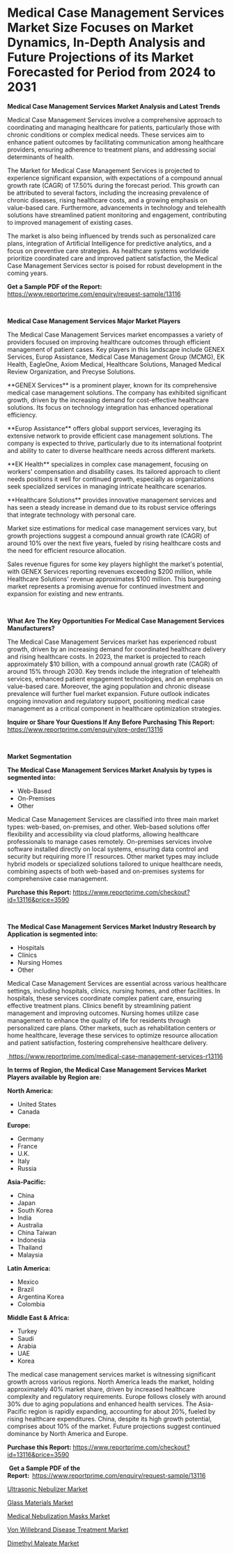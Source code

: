 <p><h1>Medical Case Management Services Market Size Focuses on Market Dynamics, In-Depth Analysis and Future Projections of its Market Forecasted for Period from 2024 to 2031</h1></p><p><strong>Medical Case Management Services Market Analysis and Latest Trends</strong></p>
<p><p>Medical Case Management Services involve a comprehensive approach to coordinating and managing healthcare for patients, particularly those with chronic conditions or complex medical needs. These services aim to enhance patient outcomes by facilitating communication among healthcare providers, ensuring adherence to treatment plans, and addressing social determinants of health. </p><p>The Market for Medical Case Management Services is projected to experience significant expansion, with expectations of a compound annual growth rate (CAGR) of 17.50% during the forecast period. This growth can be attributed to several factors, including the increasing prevalence of chronic diseases, rising healthcare costs, and a growing emphasis on value-based care. Furthermore, advancements in technology and telehealth solutions have streamlined patient monitoring and engagement, contributing to improved management of existing cases.</p><p>The market is also being influenced by trends such as personalized care plans, integration of Artificial Intelligence for predictive analytics, and a focus on preventive care strategies. As healthcare systems worldwide prioritize coordinated care and improved patient satisfaction, the Medical Case Management Services sector is poised for robust development in the coming years.</p></p>
<p><strong>Get a Sample PDF of the Report:&nbsp;</strong> <a href="https://www.reportprime.com/enquiry/request-sample/13116">https://www.reportprime.com/enquiry/request-sample/13116</a></p>
<p>&nbsp;</p>
<p><strong>Medical Case Management Services Major Market Players</strong></p>
<p><p>The Medical Case Management Services market encompasses a variety of providers focused on improving healthcare outcomes through efficient management of patient cases. Key players in this landscape include GENEX Services, Europ Assistance, Medical Case Management Group (MCMG), EK Health, EagleOne, Axiom Medical, Healthcare Solutions, Managed Medical Review Organization, and Precyse Solutions.</p><p>**GENEX Services** is a prominent player, known for its comprehensive medical case management solutions. The company has exhibited significant growth, driven by the increasing demand for cost-effective healthcare solutions. Its focus on technology integration has enhanced operational efficiency.</p><p>**Europ Assistance** offers global support services, leveraging its extensive network to provide efficient case management solutions. The company is expected to thrive, particularly due to its international footprint and ability to cater to diverse healthcare needs across different markets.</p><p>**EK Health** specializes in complex case management, focusing on workers' compensation and disability cases. Its tailored approach to client needs positions it well for continued growth, especially as organizations seek specialized services in managing intricate healthcare scenarios.</p><p>**Healthcare Solutions** provides innovative management services and has seen a steady increase in demand due to its robust service offerings that integrate technology with personal care.</p><p>Market size estimations for medical case management services vary, but growth projections suggest a compound annual growth rate (CAGR) of around 10% over the next five years, fueled by rising healthcare costs and the need for efficient resource allocation.</p><p>Sales revenue figures for some key players highlight the market's potential, with GENEX Services reporting revenues exceeding $200 million, while Healthcare Solutions' revenue approximates $100 million. This burgeoning market represents a promising avenue for continued investment and expansion for existing and new entrants.</p></p>
<p>&nbsp;</p>
<p><strong>What Are The Key Opportunities For Medical Case Management Services Manufacturers?</strong></p>
<p><p>The Medical Case Management Services market has experienced robust growth, driven by an increasing demand for coordinated healthcare delivery and rising healthcare costs. In 2023, the market is projected to reach approximately $10 billion, with a compound annual growth rate (CAGR) of around 15% through 2030. Key trends include the integration of telehealth services, enhanced patient engagement technologies, and an emphasis on value-based care. Moreover, the aging population and chronic disease prevalence will further fuel market expansion. Future outlook indicates ongoing innovation and regulatory support, positioning medical case management as a critical component in healthcare optimization strategies.</p></p>
<p><strong>Inquire or Share Your Questions If Any Before Purchasing This Report:</strong> <a href="https://www.reportprime.com/enquiry/pre-order/13116">https://www.reportprime.com/enquiry/pre-order/13116</a></p>
<p>&nbsp;</p>
<p><strong>Market Segmentation</strong></p>
<p><strong>The Medical Case Management Services Market Analysis by types is segmented into:</strong></p>
<p><ul><li>Web-Based</li><li>On-Premises</li><li>Other</li></ul></p>
<p><p>Medical Case Management Services are classified into three main market types: web-based, on-premises, and other. Web-based solutions offer flexibility and accessibility via cloud platforms, allowing healthcare professionals to manage cases remotely. On-premises services involve software installed directly on local systems, ensuring data control and security but requiring more IT resources. Other market types may include hybrid models or specialized solutions tailored to unique healthcare needs, combining aspects of both web-based and on-premises systems for comprehensive case management.</p></p>
<p><strong>Purchase this Report:&nbsp;</strong><a href="https://www.reportprime.com/checkout?id=13116&price=3590">https://www.reportprime.com/checkout?id=13116&price=3590</a></p>
<p>&nbsp;</p>
<p><strong>The Medical Case Management Services Market Industry Research by Application is segmented into:</strong></p>
<p><ul><li>Hospitals</li><li>Clinics</li><li>Nursing Homes</li><li>Other</li></ul></p>
<p><p>Medical Case Management Services are essential across various healthcare settings, including hospitals, clinics, nursing homes, and other facilities. In hospitals, these services coordinate complex patient care, ensuring effective treatment plans. Clinics benefit by streamlining patient management and improving outcomes. Nursing homes utilize case management to enhance the quality of life for residents through personalized care plans. Other markets, such as rehabilitation centers or home healthcare, leverage these services to optimize resource allocation and patient satisfaction, fostering comprehensive healthcare delivery.</p></p>
<p><a href="https://www.reportprime.com/medical-case-management-services-r13116">&nbsp;https://www.reportprime.com/medical-case-management-services-r13116</a></p>
<p><strong>In terms of Region, the Medical Case Management Services Market Players available by Region are:</strong></p>
<p>
    <p> <strong> North America: </strong>
        <ul>
            <li>United States</li>
            <li>Canada</li>
        </ul>
        </p> 
    <p> <strong> Europe: </strong>
        <ul>
            <li>Germany</li>
            <li>France</li>
            <li>U.K.</li>
            <li>Italy</li>
            <li>Russia</li>
        </ul>
        </p> 
    <p> <strong> Asia-Pacific: </strong>
        <ul>
            <li>China</li>
            <li>Japan</li>
            <li>South Korea</li>
            <li>India</li>
            <li>Australia</li>
            <li>China Taiwan</li>
            <li>Indonesia</li>
            <li>Thailand</li>
            <li>Malaysia</li>
        </ul>
        </p> 
    <p> <strong> Latin America: </strong>
        <ul>
            <li>Mexico</li>
            <li>Brazil</li>
            <li>Argentina Korea</li>
            <li>Colombia</li>
        </ul>
        </p> 
    <p> <strong> Middle East & Africa: </strong>
        <ul>
            <li>Turkey</li>
            <li>Saudi</li>
            <li>Arabia</li>
            <li>UAE</li>
            <li>Korea</li>
        </ul>
    </p>
    </p>
<p><p>The medical case management services market is witnessing significant growth across various regions. North America leads the market, holding approximately 40% market share, driven by increased healthcare complexity and regulatory requirements. Europe follows closely with around 30% due to aging populations and enhanced health services. The Asia-Pacific region is rapidly expanding, accounting for about 20%, fueled by rising healthcare expenditures. China, despite its high growth potential, comprises about 10% of the market. Future projections suggest continued dominance by North America and Europe.</p></p>
<p><strong>Purchase this Report: </strong><a href="https://www.reportprime.com/checkout?id=13116&price=3590">https://www.reportprime.com/checkout?id=13116&price=3590</a></p>
<p>&nbsp;<strong>Get a Sample PDF of the Report:&nbsp;&nbsp;</strong><a href="https://www.reportprime.com/enquiry/request-sample/13116">https://www.reportprime.com/enquiry/request-sample/13116</a></p>
<p><strong></strong></p>
<p><p><a href="https://issuu.com/reportprime-2/docs/ultrasonic-nebulizer-market-size-20_aa070577166e30">Ultrasonic Nebulizer Market</a></p><p><a href="https://www.linkedin.com/pulse/glass-materials-market-segmentation-geographical-regions-forcast-y7ngc?trackingId=KhtZDLFESKiL97mRXyKcjw%3D%3D">Glass Materials Market</a></p><p><a href="https://issuu.com/reportprime-2/docs/medical-nebulization-masks-market-s_65eb111bc12388">Medical Nebulization Masks Market</a></p><p><a href="https://github.com/guneycigdem35/Market-Research-Report-List-4/blob/main/von-willebrand-disease-treatment-market.md">Von Willebrand Disease Treatment Market</a></p><p><a href="https://www.linkedin.com/pulse/global-dimethyl-maleate-market-share-growth-opportunities-size-kymdc?trackingId=ZsBTu4Q8SCm4wZ%2Fay2EsAg%3D%3D">Dimethyl Maleate Market</a></p></p>